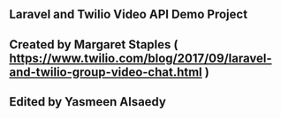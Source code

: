 ## Laravel and Twilio Video API Demo Project
## Created by Margaret Staples ( https://www.twilio.com/blog/2017/09/laravel-and-twilio-group-video-chat.html )
## Edited by Yasmeen Alsaedy
